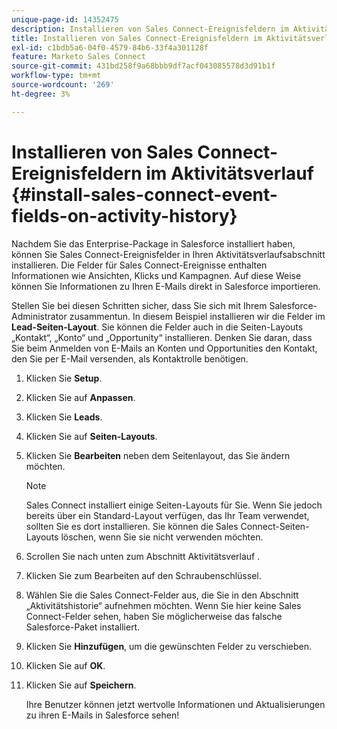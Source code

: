 ```yaml
---
unique-page-id: 14352475
description: Installieren von Sales Connect-Ereignisfeldern im Aktivitätsverlauf - Marketo-Dokumente - Produktdokumentation
title: Installieren von Sales Connect-Ereignisfeldern im Aktivitätsverlauf
exl-id: c1bdb5a6-04f0-4579-84b6-33f4a301128f
feature: Marketo Sales Connect
source-git-commit: 431bd258f9a68bbb9df7acf043085578d3d91b1f
workflow-type: tm+mt
source-wordcount: '269'
ht-degree: 3%

---
```


# Installieren von Sales Connect-Ereignisfeldern im Aktivitätsverlauf {#install-sales-connect-event-fields-on-activity-history}

Nachdem Sie das Enterprise-Package in Salesforce installiert haben, können Sie Sales Connect-Ereignisfelder in Ihren Aktivitätsverlaufsabschnitt installieren. Die Felder für Sales Connect-Ereignisse enthalten Informationen wie Ansichten, Klicks und Kampagnen. Auf diese Weise können Sie Informationen zu Ihren E-Mails direkt in Salesforce importieren.

Stellen Sie bei diesen Schritten sicher, dass Sie sich mit Ihrem Salesforce-Administrator zusammentun. In diesem Beispiel installieren wir die Felder im **Lead-Seiten-Layout**. Sie können die Felder auch in die Seiten-Layouts „Kontakt“, „Konto“ und „Opportunity“ installieren. Denken Sie daran, dass Sie beim Anmelden von E-Mails an Konten und Opportunities den Kontakt, den Sie per E-Mail versenden, als Kontaktrolle benötigen.

1. Klicken Sie **Setup**.
1. Klicken Sie auf **Anpassen**.
1. Klicken Sie **Leads**.
1. Klicken Sie auf **Seiten-Layouts**.
1. Klicken Sie **Bearbeiten** neben dem Seitenlayout, das Sie ändern möchten.

   >[!NOTE]
   >
   >Sales Connect installiert einige Seiten-Layouts für Sie. Wenn Sie jedoch bereits über ein Standard-Layout verfügen, das Ihr Team verwendet, sollten Sie es dort installieren. Sie können die Sales Connect-Seiten-Layouts löschen, wenn Sie sie nicht verwenden möchten.

1. Scrollen Sie nach unten zum Abschnitt Aktivitätsverlauf .
1. Klicken Sie zum Bearbeiten auf den Schraubenschlüssel.
1. Wählen Sie die Sales Connect-Felder aus, die Sie in den Abschnitt „Aktivitätshistorie“ aufnehmen möchten. Wenn Sie hier keine Sales Connect-Felder sehen, haben Sie möglicherweise das falsche Salesforce-Paket installiert.
1. Klicken Sie **Hinzufügen**, um die gewünschten Felder zu verschieben.
1. Klicken Sie auf **OK**.
1. Klicken Sie auf **Speichern**.

   Ihre Benutzer können jetzt wertvolle Informationen und Aktualisierungen zu ihren E-Mails in Salesforce sehen!
